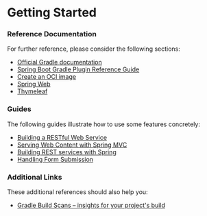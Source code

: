 # Getting Started

### Reference Documentation
For further reference, please consider the following sections:

* [Official Gradle documentation](https://docs.gradle.org)
* [Spring Boot Gradle Plugin Reference Guide](https://docs.spring.io/spring-boot/3.4.0-M3/gradle-plugin)
* [Create an OCI image](https://docs.spring.io/spring-boot/3.4.0-M3/gradle-plugin/packaging-oci-image.html)
* [Spring Web](https://docs.spring.io/spring-boot/docs/3.4.0-M3/reference/htmlsingle/index.html#web)
* [Thymeleaf](https://docs.spring.io/spring-boot/docs/3.4.0-M3/reference/htmlsingle/index.html#web.servlet.spring-mvc.template-engines)

### Guides
The following guides illustrate how to use some features concretely:

* [Building a RESTful Web Service](https://spring.io/guides/gs/rest-service/)
* [Serving Web Content with Spring MVC](https://spring.io/guides/gs/serving-web-content/)
* [Building REST services with Spring](https://spring.io/guides/tutorials/rest/)
* [Handling Form Submission](https://spring.io/guides/gs/handling-form-submission/)

### Additional Links
These additional references should also help you:

* [Gradle Build Scans – insights for your project's build](https://scans.gradle.com#gradle)

